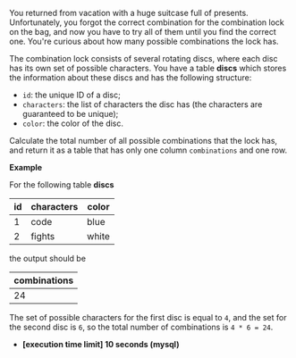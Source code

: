 
You returned from vacation with a huge suitcase full of presents. Unfortunately, you forgot the correct combination for the combination lock on the bag, and now you have to try all of them until you find the correct one. You're curious about how many possible combinations the lock has.

The combination lock consists of several rotating discs, where each disc has its own set of possible characters. You have a table  **discs**  which stores the information about these discs and has the following structure:

-   `id`: the unique ID of a disc;
-   `characters`: the list of characters the disc has (the characters are guaranteed to be unique);
-   `color`: the color of the disc.

Calculate the total number of all possible combinations that the lock has, and return it as a table that has only one column  `combinations`  and one row.

**Example**

For the following table  **discs**

| id | characters | color |
|----|------------|-------|
| 1  | code       | blue  |
| 2  | fights     | white |

the output should be

| combinations |
|--------------|
| 24           |

The set of possible characters for the first disc is equal to  `4`, and the set for the second disc is  `6`, so the total number of combinations is  `4 * 6 = 24`.

-   **[execution time limit] 10 seconds (mysql)**